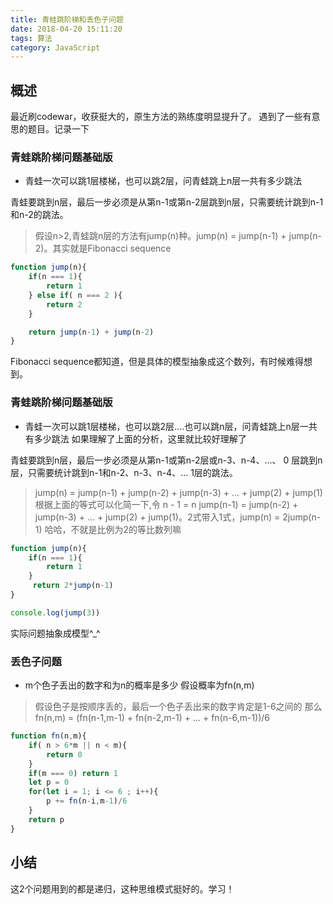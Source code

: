 ```yaml
---
title: 青蛙跳阶梯和丢色子问题
date: 2018-04-20 15:11:20
tags: 算法
category: JavaScript
---
```


## 概述 
最近刷codewar，收获挺大的，原生方法的熟练度明显提升了。
遇到了一些有意思的题目。记录一下

### 青蛙跳阶梯问题基础版

* 青蛙一次可以跳1层楼梯，也可以跳2层，问青蛙跳上n层一共有多少跳法

青蛙要跳到n层，最后一步必须是从第n-1或第n-2层跳到n层，只需要统计跳到n-1和n-2的跳法。

 > 假设n>2,青蛙跳n层的方法有jump(n)种。jump(n) = jump(n-1) + jump(n-2)。其实就是Fibonacci sequence

```js
function jump(n){
    if(n === 1){
        return 1
    } else if( n === 2 ){
        return 2
    }

    return jump(n-1) + jump(n-2)
}
```
Fibonacci sequence都知道，但是具体的模型抽象成这个数列，有时候难得想到。

### 青蛙跳阶梯问题基础版

* 青蛙一次可以跳1层楼梯，也可以跳2层....也可以跳n层，问青蛙跳上n层一共有多少跳法
如果理解了上面的分析，这里就比较好理解了

青蛙要跳到n层，最后一步必须是从第n-1或第n-2层或n-3、n-4、...、 0 层跳到n层，只需要统计跳到n-1和n-2、n-3、n-4、... 1层的跳法。
> jump(n) = jump(n-1) + jump(n-2) + jump(n-3) + ... + jump(2) + jump(1)
> 根据上面的等式可以化简一下,令 n - 1 = n
> jump(n-1) = jump(n-2) + jump(n-3) + ... + jump(2) + jump(1)。2式带入1式，jump(n) = 2jump(n-1)
哈哈，不就是比例为2的等比数列嘛

```js
function jump(n){
    if(n === 1){
        return 1
    }
     return 2*jump(n-1)
}

console.log(jump(3))
```

实际问题抽象成模型^_^

### 丢色子问题

* m个色子丢出的数字和为n的概率是多少
假设概率为fn(n,m)
> 假设色子是按顺序丢的，最后一个色子丢出来的数字肯定是1-6之间的
那么fn(n,m) = (fn(n-1,m-1) + fn(n-2,m-1) + ... + fn(n-6,m-1))/6


```js
function fn(n,m){
    if( n > 6*m || n < m){
        return 0
    }
    if(m === 0) return 1
    let p = 0
    for(let i = 1; i <= 6 ; i++){
        p += fn(n-i,m-1)/6
    }
    return p
}
```


## 小结
这2个问题用到的都是递归，这种思维模式挺好的。学习！
